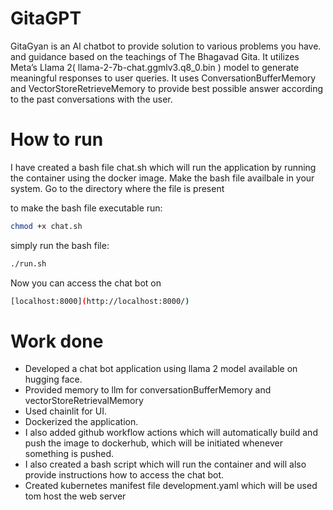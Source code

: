 # GitaGPT

GitaGyan is an AI chatbot to provide solution to various problems you have. 
 and guidance based on the teachings of The Bhagavad Gita. It utilizes Meta’s Llama 2( llama-2-7b-chat.ggmlv3.q8_0.bin ) model to generate meaningful responses to user queries. It uses ConversationBufferMemory and VectorStoreRetrieveMemory to provide best possible answer according to the past conversations with the user.

# How to run
I have created a bash file chat.sh which will run the application by running the container using the docker image. Make the bash file availbale in your system. 
Go to the directory where the file is present

to make the bash file executable run:
```bash
chmod +x chat.sh
```

simply run the bash file:
```bash
./run.sh
```

Now you can access the chat bot on 
```bash
[localhost:8000](http://localhost:8000/)
```

# Work done
- Developed a chat bot application using llama 2 model available on hugging face.
- Provided memory to llm for conversationBufferMemory and vectorStoreRetrievalMemory
- Used chainlit for UI. 
- Dockerized the application. 
- I also added github workflow actions which will automatically build and push the image to dockerhub, which will be initiated whenever something is pushed.
- I also created a bash script which will run the container and will also provide instructions how to access the chat bot.
- Created kubernetes manifest file development.yaml which will be used tom host the web server